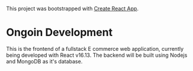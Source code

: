 This project was bootstrapped with [Create React App](https://github.com/facebook/create-react-app).

# Ongoin Development

This is the frontend of a fullstack E commerce web application, currently being developed with React v16.13.
The backend will be built using Nodejs and MongoDB as it's database.
 
